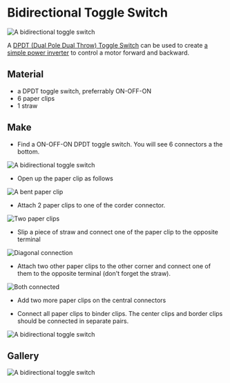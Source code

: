 # Bidirectional Toggle Switch

![A bidirectional toggle switch]({{site.baseurl}}/assets/modules/input/bidirectional-toggle-switch/demo.gif)

A [DPDT (Dual Pole Dual Throw) Toggle Switch](https://learn.sparkfun.com/tutorials/switch-basics/poles-and-throws-open-and-closed) can be used to create [a simple power inverter](http://www.robotroom.com/DPDT-Bidirectional-Motor-Switch.html) to control a motor forward and backward.

## Material

* a DPDT toggle switch, preferrably ON-OFF-ON
* 6 paper clips
* 1 straw

## Make

* Find a ON-OFF-ON DPDT toggle switch. You will see 6 connectors a the bottom.

![A bidirectional toggle switch]({{site.baseurl}}/assets/modules/input/bidirectional-toggle-switch/make-1.jpg)

* Open up the paper clip as follows

![A bent paper clip]({{site.baseurl}}/assets/modules/input/bidirectional-toggle-switch/make-2.jpg)

* Attach 2 paper clips to one of the corder connector.

![Two paper clips]({{site.baseurl}}/assets/modules/input/bidirectional-toggle-switch/make-3.jpg)

* Slip a piece of straw and connect one of the paper clip to the opposite terminal

![Diagonal connection]({{site.baseurl}}/assets/modules/input/bidirectional-toggle-switch/make-4.jpg)

* Attach two other paper clips to the other corner and connect one of them to the opposite terminal (don't forget the straw).

![Both connected]({{site.baseurl}}/assets/modules/input/bidirectional-toggle-switch/make-5.jpg)

* Add two more paper clips on the central connectors

* Connect all paper clips to binder clips. The center clips and border clips should be connected in separate pairs.

![A bidirectional toggle switch]({{site.baseurl}}/assets/modules/input/bidirectional-toggle-switch/demo.jpg)


## Gallery

![A bidirectional toggle switch]({{site.baseurl}}/assets/modules/bidirectional-toggle-switch.jpg)
